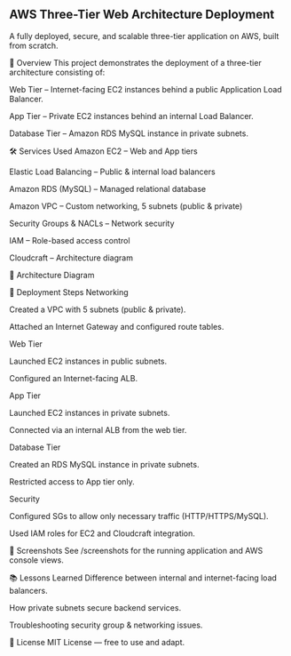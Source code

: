 ## AWS Three-Tier Web Architecture Deployment
A fully deployed, secure, and scalable three-tier application on AWS, built from scratch.

📌 Overview
This project demonstrates the deployment of a three-tier architecture consisting of:

Web Tier – Internet-facing EC2 instances behind a public Application Load Balancer.

App Tier – Private EC2 instances behind an internal Load Balancer.

Database Tier – Amazon RDS MySQL instance in private subnets.

🛠 Services Used
Amazon EC2 – Web and App tiers

Elastic Load Balancing – Public & internal load balancers

Amazon RDS (MySQL) – Managed relational database

Amazon VPC – Custom networking, 5 subnets (public & private)

Security Groups & NACLs – Network security

IAM – Role-based access control

Cloudcraft – Architecture diagram

📂 Architecture Diagram

🚀 Deployment Steps
Networking

Created a VPC with 5 subnets (public & private).

Attached an Internet Gateway and configured route tables.

Web Tier

Launched EC2 instances in public subnets.

Configured an Internet-facing ALB.

App Tier

Launched EC2 instances in private subnets.

Connected via an internal ALB from the web tier.

Database Tier

Created an RDS MySQL instance in private subnets.

Restricted access to App tier only.

Security

Configured SGs to allow only necessary traffic (HTTP/HTTPS/MySQL).

Used IAM roles for EC2 and Cloudcraft integration.

📸 Screenshots
See /screenshots for the running application and AWS console views.

📚 Lessons Learned
Difference between internal and internet-facing load balancers.

How private subnets secure backend services.

Troubleshooting security group & networking issues.

📜 License
MIT License — free to use and adapt.
